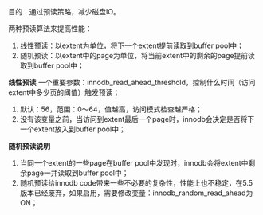 目的：通过预读策略，减少磁盘IO。

两种预读算法来提高性能：

1.  线性预读：以extent为单位，将下一个extent提前读取到buffer pool中；
2.  随机预读：以extent中的page为单位，将当前extent中的剩余的page提前读取到buffer pool中；

**线性预读**
一个重要参数：innodb_read_ahead_threshold，控制什么时间（访问extent中多少页的阈值）触发预读；

1.  默认：56，范围：0～64，值越高，访问模式检查越严格；
2.  没有该变量之前，当访问到extent最后一个page时，innodb会决定是否将下一个extent放入到buffer pool中；

**随机预读说明**

1.  当同一个extent的一些page在buffer pool中发现时，innodb会将extent中剩余page一并读取到buffer pool中；
2.  随机预读给innodb code带来一些不必要的复杂性，性能上也不稳定，在5.5版本已经废弃，如果启用，需要修改变量：innodb_random_read_ahead为ON；



